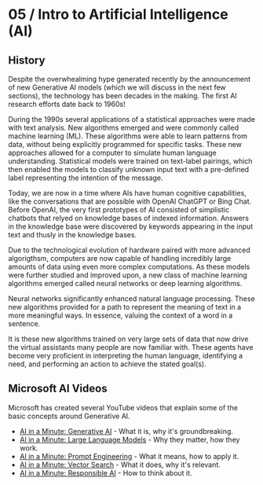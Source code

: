 # 05 / Intro to Artificial Intelligence (AI)

## History

Despite the overwhealming hype generated recently by the announcement of new Generative AI models (which we will discuss in the next few sections), the technology has been decades in the making. The first AI research efforts date back to 1960s!

During the 1990s several applications of a statistical approaches were made with text analysis. New algorithms emerged and were commonly called machine learning (ML). These algorithms were able to learn patterns from data, without being explicitly programmed for specific tasks. These new approaches allowed for a computer to simulate human language understanding. Statistical models were trained on text-label pairings, which then enabled the models to classify unknown input text with a pre-defined label representing the intention of the message.

Today, we are now in a time where AIs have human cognitive capabilities, like the conversations that are possible with OpenAI ChatGPT or Bing Chat. Before OpenAI, the very first prototypes of AI consisted of simplistic chatbots that relyed on knowledge bases of indexed information. Answers in the knowledge base were discovered by keywords appearing in the input text and thusly in the knowledge bases.

Due to the technological evolution of hardware paired with more advanced algorigthsm, computers are now capable of handling incredibly large amounts of data using even more complex computations. As these models were further studied and improved upon, a new class of machine learning algorithms emerged called neural networks or deep learning algorithms.

Neural networks significantly enhanced natural language processing. These new algorithms provided for a path to represent the meaning of text in a more meaningful ways. In essence, valuing the context of a word in a sentence.

It is these new algorithms trained on very large sets of data that now drive the virtual assistants many people are now familiar with. These agents have become very proficient in interpreting the human language, identifying a need, and performing an action to achieve the stated goal(s).

## Microsoft AI Videos

Microsoft has created several YouTube videos that explain some of the basic concepts around Generative AI.

- [AI in a Minute: Generative AI](https://youtu.be/om7iYSucLrk) - What it is, why it's groundbreaking.
- [AI in a Minute: Large Language Models](https://youtu.be/FSoQyJEvHiU) - Why they matter, how they work.
- [AI in a Minute: Prompt Engineering](https://youtu.be/vGdyePbGNaE) - What it means, how to apply it.
- [AI in a Minute: Vector Search](https://youtu.be/TsPNbxkK_Eg) - What it does, why it's relevant.
- [AI in a Minute: Responsible AI](https://youtu.be/fHEaFDMxFwQ) - How to think about it.
